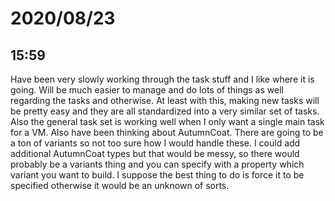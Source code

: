 # 2020/08/23

## 15:59

Have been very slowly working through the task stuff and I like where it is
going. Will be much easier to manage and do lots of things as well regarding
the tasks and otherwise. At least with this, making new tasks will be pretty
easy and they are all standardized into a very similar set of tasks. Also
the general task set is working well when I only want a single main task for
a VM. Also have been thinking about AutumnCoat. There are going to be a ton
of variants so not too sure how I would handle these. I could add additional
AutumnCoat types but that would be messy, so there would probably be a variants
thing and you can specify with a property which variant you want to build. I
suppose the best thing to do is force it to be specified otherwise it would be
an unknown of sorts.
